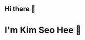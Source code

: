 ## Hi there 🌝
# I'm Kim Seo Hee 🙌

<!--
**hee94/hee94** is a ✨ _special_ ✨ repository because its `README.md` (this file) appears on your GitHub profile.

Here are some ideas to get you started:

-->
